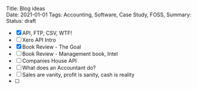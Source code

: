 Title: Blog ideas  
Date: 2021-01-01
Tags: Accounting, Software, Case Study, FOSS, 
Summary: 
Status: draft

 - [x] API, FTP, CSV, WTF!
 - [ ] Xero API Intro
 - [x] Book Review - The Goal
 - [ ] Book Review - Management book, Intel
 - [ ] Companies House API
 - [ ] What does an Accountant do?
 - [ ] Sales are vanity, profit is sanity, cash is reality
 - [ ] 